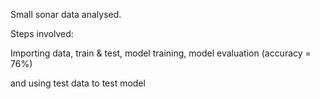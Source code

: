 Small sonar data analysed.

Steps involved:

Importing data, train & test, model training, model evaluation (accuracy = 76%)

and using test data to test model
